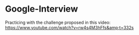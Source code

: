 # Google-Interview
Practicing with the challenge proposed in this video: https://www.youtube.com/watch?v=rw4s4M3hFfs&amp;t=332s
